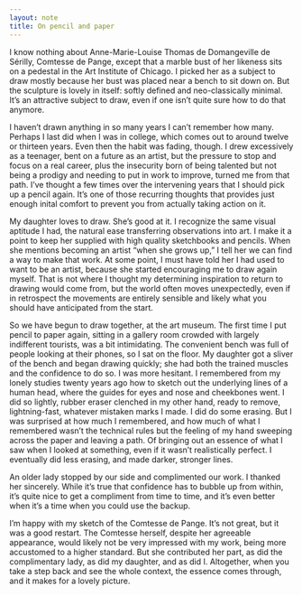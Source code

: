 ```yaml
---
layout: note
title: On pencil and paper
---
```


I know nothing about Anne-Marie-Louise Thomas de Domangeville de Sérilly, Comtesse de Pange, except that a marble bust of her likeness sits on a pedestal in the Art Institute of Chicago. I picked her as a subject to draw mostly because her bust was placed near a bench to sit down on. But the sculpture is lovely in itself: softly defined and neo-classically minimal. It’s an attractive subject to draw, even if one isn’t quite sure how to do that anymore.

I haven’t drawn anything in so many years I can’t remember how many. Perhaps I last did when I was in college, which comes out to around twelve or thirteen years. Even then the habit was fading, though. I drew excessively as a teenager, bent on a future as an artist, but the pressure to stop and focus on a real career, plus the insecurity born of being talented but not being a prodigy and needing to put in work to improve, turned me from that path. I’ve thought a few times over the intervening years that I should pick up a pencil again. It’s one of those recurring thoughts that provides just enough inital comfort to prevent you from actually taking action on it.

My daughter loves to draw. She’s good at it. I recognize the same visual aptitude I had, the natural ease transferring observations into art. I make it a point to keep her supplied with high quality sketchbooks and pencils. When she mentions becoming an artist “when she grows up,” I tell her we can find a way to make that work. At some point, I must have told her I had used to want to be an artist, because she started encouraging me to draw again myself. That is not where I thought my determining inspiration to return to drawing would come from, but the world often moves unexpectedly, even if in retrospect the movements are entirely sensible and likely what you should have anticipated from the start.

So we have begun to draw together, at the art museum. The first time I put pencil to paper again, sitting in a gallery room crowded with largely indifferent tourists, was a bit intimidating. The convenient bench was full of people looking at their phones, so I sat on the floor. My daughter got a sliver of the bench and began drawing quickly; she had both the trained muscles and the confidence to do so. I was more hesitant. I remembered from my lonely studies twenty years ago how to sketch out the underlying lines of a human head, where the guides for eyes and nose and cheekbones went. I did so lightly, rubber eraser clenched in my other hand, ready to remove, lightning-fast, whatever mistaken marks I made. I did do some erasing. But I was surprised at how much I remembered, and how much of what I remembered wasn’t the technical rules but the feeling of my hand sweeping across the paper and leaving a path. Of bringing out an essence of what I saw when I looked at something, even if it wasn’t realistically perfect. I eventually did less erasing, and made darker, stronger lines.

An older lady stopped by our side and complimented our work. I thanked her sincerely. While it’s true that confidence has to bubble up from within, it’s quite nice to get a compliment from time to time, and it’s even better when it’s a time when you could use the backup.

I’m happy with my sketch of the Comtesse de Pange. It’s not great, but it was a good restart. The Comtesse herself, despite her agreeable appearance, would likely not be very impressed with my work, being more accustomed to a higher standard. But she contributed her part, as did the complimentary lady, as did my daughter, and as did I. Altogether, when you take a step back and see the whole context, the essence comes through, and it makes for a lovely picture.
